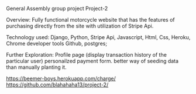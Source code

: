 General Assembly group project Project-2


Overview: Fully functional motorcycle website that has the features of purchasing directly from the site with utilization of Stripe Api.

Technology used:
Django,
Python,
Stripe Api,
Javascript,
Html,
Css,
Heroku,
Chrome developer tools
Github,
postgres;



Further Exploration:
Profile page (display transaction history of the particular user)
personailzed payment form.
better way of seeding data than manually planting it.

https://beemer-boys.herokuapp.com/charge/
https://github.com/blahahaha13/project-2/
